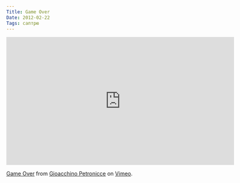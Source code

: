 ```yaml
---
Title: Game Over
Date: 2012-02-22
Tags: саптрю
---
```


<div class="text"><iframe src="http://player.vimeo.com/video/36512639?color=ff9933" width="601" height="338" frameborder="0" webkitallowfullscreen="webkitallowfullscreen" mozallowfullscreen="mozallowfullscreen" allowfullscreen="allowfullscreen"></iframe><p><a href="http://vimeo.com/36512639">Game Over</a> from <a href="http://vimeo.com/gioacchinopetronicce">Gioacchino Petronicce</a> on <a href="http://vimeo.com">Vimeo</a>.</p></div>